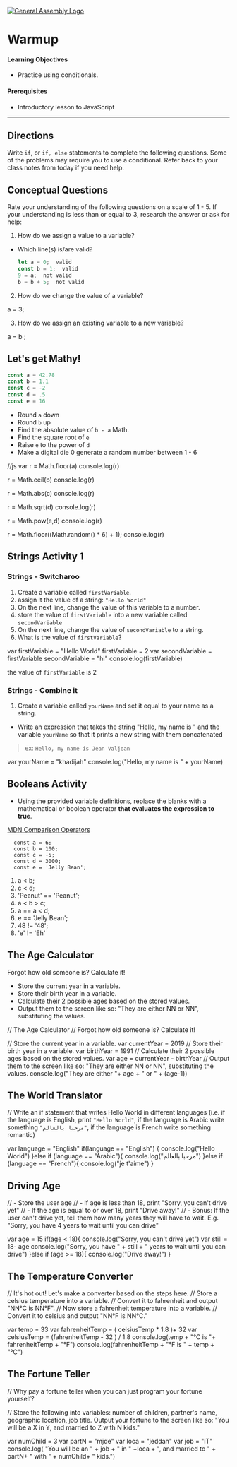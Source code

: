 [![General Assembly Logo](https://camo.githubusercontent.com/1a91b05b8f4d44b5bbfb83abac2b0996d8e26c92/687474703a2f2f692e696d6775722e636f6d2f6b6538555354712e706e67)](https://generalassemb.ly)

# Warmup

#### Learning Objectives

- Practice using conditionals.

#### Prerequisites

- Introductory lesson to JavaScript

---



## Directions
Write  `if`, or `if, else` statements to complete the following questions. Some of the problems may require you to use a  conditional. Refer back to your class notes from today if you need help.

## Conceptual Questions

Rate your understanding of the following questions on a scale of 1 - 5. If your understanding is less than or equal to 3, research the answer or ask for help:

1. How do we assign a value to a variable?
  - Which line(s) is/are valid?

    ```js
    let a = 0;  valid
    const b = 1;  valid
    9 = a;  not valid
    b = b + 5;  not valid
    ```

2. How do we change the value of a variable?

a = 3; 

3. How do we assign an existing variable to a new variable?

a = b ;

## Let's get Mathy!

```js
const a = 42.78
const b = 1.1
const c = -2
const d = .5
const e = 16
```

- Round `a` down      
- Round `b` up       
- Find the absolute value of `b - a`  Math.
- Find the square root of `e`
- Raise `e` to the power of `d`
- Make a digital die 0 generate a random number between 1 - 6 

//js
var r = Math.floor(a)
console.log(r)

r = Math.ceil(b)
console.log(r)

r = Math.abs(c)
console.log(r)

r = Math.sqrt(d)
console.log(r)

r = Math.pow(e,d)
console.log(r)

r = Math.floor((Math.random() * 6) + 1);
console.log(r)

## Strings Activity 1

### Strings - Switcharoo
1. Create a variable called `firstVariable`.
1. assign it the value of a string: `"Hello World"`
1. On the next line, change the value of this variable to a number.
1. store the value of `firstVariable` into a new variable called `secondVariable`
1. On the next line, change the value of `secondVariable` to a string.
1. What is the value of `firstVariable`?

var firstVariable = "Hello World"
firstVariable = 2
var secondVariable = firstVariable
secondVariable = "hi"
console.log(firstVariable)

the value of `firstVariable` is 2

### Strings - Combine it
1. Create a variable called `yourName` and set it equal to your name as a string.
  - Write an expression that takes the string "Hello, my name is " and the variable `yourName` so that it prints a new string with them concatenated

>ex: `Hello, my name is Jean Valjean`

var yourName = "khadijah"
console.log("Hello, my name is " + yourName)

## Booleans Activity
- Using the provided variable definitions, replace the blanks with a mathematical or boolean operator **that evaluates the expression to true**.

[MDN Comparison Operators](https://developer.mozilla.org/en-US/docs/Web/JavaScript/Reference/Operators/Comparison_Operators)

```
  const a = 6;
  const b = 100;
  const c = -5;
  const d = 3000;
  const e = 'Jelly Bean';
```

1.  a < b;
1.  c < d;
1.  'Peanut' == 'Peanut';
1.  a < b > c;
1.  a == a < d;
1.  e == 'Jelly Bean';
1.  48 != '48';
1. 'e' != 'Eh'

## The Age Calculator

Forgot how old someone is? Calculate it!

- Store the current year in a variable.
- Store their birth year in a variable.
- Calculate their 2 possible ages based on the stored values.
- Output them to the screen like so: "They are either NN or NN", substituting the values.

// The Age Calculator
// Forgot how old someone is? Calculate it!

// Store the current year in a variable.
var currentYear = 2019
// Store their birth year in a variable.
var birthYear = 1991
// Calculate their 2 possible ages based on the stored values.
var age = currentYear - birthYear
// Output them to the screen like so: "They are either NN or NN", substituting the values.
console.log("They are either "+ age + " or " + (age-1))

## The World Translator
// Write an if statement that writes Hello World in different languages (i.e. if the language is English, print `"Hello World"`, if the language is Arabic write something `"مرحبا بالعالم"`, if the language is French write something romantic)

var language = "English"
if(language == "English")
{
  console.log("Hello World")
}else if (language == "Arabic"){
  console.log("مرحبا بالعالم")
}else if (language == "French"){
  console.log("je t'aime")
}

 ## Driving Age
// - Store the user age
// - If age is less than 18, print "Sorry, you can't drive yet"
// - If the age is equal to or over 18, print "Drive away!"
// - Bonus: If the user can't drive yet, tell them how many years they will have to wait. E.g. "Sorry, you have 4 years to wait until you can drive"

var age = 15
if(age < 18){
console.log("Sorry, you can't drive yet")
var still = 18- age
console.log("Sorry, you have " + still + " years to wait until you can drive")
}else if (age >= 18){
console.log("Drive away!")
}

## The Temperature Converter
// It's hot out! Let's make a converter based on the steps here.
// Store a celsius temperature into a variable.
// Convert it to fahrenheit and output "NN°C is NN°F".
// Now store a fahrenheit temperature into a variable.
// Convert it to celsius and output "NN°F is NN°C."

var temp = 33
var fahrenheitTemp = ( celsiusTemp * 1.8 )+ 32
var celsiusTemp = (fahrenheitTemp - 32 ) / 1.8
console.log(temp + "°C is "+ fahrenheitTemp + "°F")
console.log(fahrenheitTemp + "°F is " + temp + "°C")

## The Fortune Teller
// Why pay a fortune teller when you can just program your fortune yourself?

// Store the following into variables: number of children, partner's name, geographic location, job title. Output your fortune to the screen like so: "You will be a X in Y, and married to Z with N kids."

var numChild = 3
var partN = "mjde"
var loca = "jeddah"
var job = "IT"
console.log( "You will be an " + job + " in " +loca + ", and married to " + partN+ " with " + numChild+ " kids.")